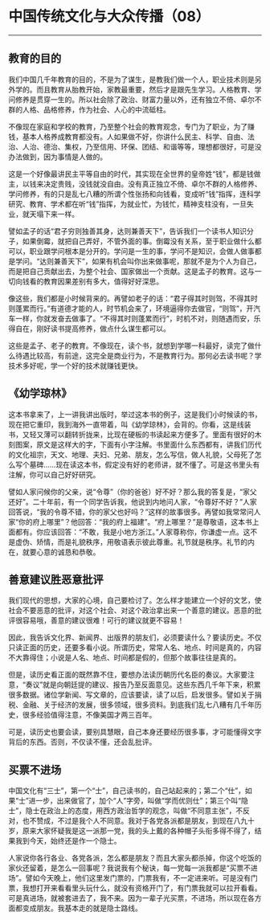 # 中国传统文化与大众传播（08）

------

## 教育的目的

我们中国几千年教育的目的，不是为了谋生，是教我们做一个人，职业技术则是另外学的。而且教育从胎教开始，家教最重要，然后才是跟先生学习。人格教育、学问修养是贯穿一生的。所以社会除了政治、财富力量以外，还有独立不倚、卓尔不群的人格、品格修养，作为社会、人心的中流砥柱。

不像现在家庭和学校的教育，乃至整个社会的教育观念，专门为了职业，为了赚钱，基本人格养成教育都没有。人如果做不好，你讲什么民主、科学、自由、法治、人治、德治、集权，乃至信用、环保、团结、和谐等等，理想都很好，可是没办法做到，因为事情是人做的。

这是一个好像最讲民主平等自由的时代，其实现在全世界的皇帝姓“钱”，都是钱做主，以钱来决定贵贱，没钱就没自由。没有真正独立不倚、卓尔不群的人格修养、学问修养，有的只是乱七八糟的所谓个性张扬和向钱看，变成听“钱”指挥，连科学研究、教育、学术都在听“钱”指挥，为就业忙，为钱忙，精神支柱没有，一旦失业，就天塌下来一样。

譬如孟子的话“君子穷则独善其身，达则兼善天下”，告诉我们一个读书人知识分子，如果倒霉，就把自己弄好，不管外面的事。倒霉没有关系，至于职业做什么都可以，职业跟学问根本是分开的。学问是一生的事，学问不是知识，会做人做事都是学问。“达则兼善天下”，如果有机会叫你出来做事呢，那就不是为个人为自己，而是把自己贡献出去，为整个社会、国家做出一个贡献。这是孟子的教育。这与一切向钱看的教育因果差别有多大，值得好好深思。

像这些，我们都是小时候背来的。再譬如老子的话：“君子得其时则驾，不得其时则蓬累而行。”有道德才能的人，时节机会来了，环境逼得你去做官，“则驾”，开汽车一样，你就发奋去做事了。“不得其时则蓬累而行”，时机不对，则随遇而安，乐得自在，刚好读书提高修养，做点什么谋生都可以。

这些是孟子、老子的教育。不像现在，读个书，就想到学哪一科最好，读完了做什么待遇比较高，有前途，这完全是商业行为，不是教育行为。那何必去读书呢？学技术多好呢，学一个好的技术就赚钱更快。

## 《幼学琼林》

这本书拿来了，上一讲我讲出版时，举过这本书的例子，这是我们小时候读的书，现在把它重印，我到海外一直带着，叫《幼学琼林》，会背的。你看，这是线装书，又轻又薄可以翻转折拢来，比现在硬板的书读起来方便多了。里面有很好的木刻图案，原文是这样大的字，下面有小字注解。书里面什么东西都有，讲我们历代的文化祖宗，天文、地理、夫妇、兄弟、朋友，怎么写信，做人礼貌，父母死了怎么写个墓碑……现在读这本书，假定没有好的老师讲，就不懂了。可是这书里头有注解，你可以自己好好研究。

譬如人家问候你的父亲，说“令尊”（你的爸爸）好不好？那么我的答复是，“家父还好”。二十年前，有一个同学告诉我，他说到内地问人家，“令尊好不好？”人家回答说，“我的令尊不错，你的家父也好吗？”这样的故事很多。再譬如我常常问人家“你的府上哪里”？他回答：“我的府上福建”。“府上哪里？”是尊敬语，这本书上面都有。你应该回答：“不敢，我是小地方浙江。”人家尊称你，你谦虚一点。这不是虚伪、矫情，而是礼貌秩序，用敬语表示彼此尊重。礼节就是秩序。礼节的内在，就要心意的诚恳和恭敬。

## 善意建议胜恶意批评

我们现代的思想，大家的心境，自己要检讨了。怎么样才能建立一个好的文艺，使社会不要恶意的批评，对这个社会、对这个政治拿出来一个善意的建议。恶意的批评很容易哦，善意的建议很难！可行的建议就更不容易！

因此，我告诉文化界、新闻界、出版界的朋友们，必须要读什么？要读历史。不仅只读正面的历史，还要多看小说。所谓历史，常常人名、地点、时间是真的，内容不大靠得住；小说是人名、地点、时间都是假的，但那个故事往往是真的。

但是，读历史看正面的既然靠不住，要想办法读历朝历代名臣的奏议。大家要注意，“奏议”就是向朝廷提的建议、报告乃至反面意见。这些东西几千年下来，积累很多数据。诸位学新闻、写文章的，应该要读，读了以后，启发很多。譬如关于捐税、金融、关于经济的发展，很多领域，很多资料。到底我们乱七八糟有几千年历史，很多经验值得注意，不像美国才两三百年。

可是，读历史也要会读，要别具慧眼，自己本身还要经历很多事，才可能懂得文字背后的东西。否则，不仅读不懂，还会乱批评。

## 买票不进场

中国文化有“三士”，第一个“士”，自己读书的，自己站起来的；第二个“仕”，如果“士”进一步，出来做官了，加个“人”字旁，叫做“学而优则仕”；第三个叫“隐士”，隐士在政治上的态度，用西方政治哲学的观念，叫做“不同意主张”，不反对，也不赞成，不过是我个人不同意。我对于各党各派都是朋友，到现在八九十岁，原来大家怀疑我是这一派那一党，我的头上戴的各种帽子头衔多得不得了，结果我到今天，始终还是作一个隐士。

人家说你各行各业、各党各派，怎么都是朋友？而且大家头都杀掉，你这个吃饭的家伙还留着，是怎么一回事呢？我说我有个秘诀，每一党每一派我都是“买票不进场”。譬如今天晚上，他们这里发门票的，门票我有，不一定进来听。可是没有门票，我想打开来看看里头玩什么，就没有资格开门了，有门票我就可以拉开看看。可是真进场，就被套进去了，我不来。因为一辈子光买票，不进场，所以现在各方面都变成朋友。我基本走的就是隐士路线。


